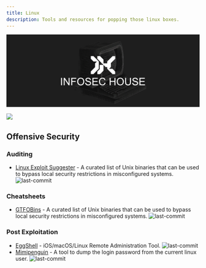 ```yaml
---
title: Linux
description: Tools and resources for popping those linux boxes.
---
```


![](/assets/headers/header-logo.png)

![](https://img.shields.io/badge/Tools%20%26%20Resources%20Available-4-757575?style=for-the-badge)

## Offensive Security

### Auditing

* [Linux Exploit Suggester](https://github.com/mzet-/linux-exploit-suggester) - A curated list of Unix binaries that can be used to bypass local security restrictions in misconfigured systems. ![last-commit](https://img.shields.io/github/last-commit/mzet-/linux-exploit-suggester?style=flat)

### Cheatsheets

* [GTFOBins](https://gtfobins.github.io/) - A curated list of Unix binaries that can be used to bypass local security restrictions in misconfigured systems. ![last-commit](https://img.shields.io/github/last-commit/GTFOBins/GTFOBins.github.io?style=flat)

### Post Exploitation

* [EggShell](https://github.com/neoneggplant/EggShell) - iOS/macOS/Linux Remote Administration Tool. ![last-commit](https://img.shields.io/github/last-commit/neoneggplant/EggShell?style=flat)  
* [Mimipenguin](https://github.com/huntergregal/mimipenguin) - A tool to dump the login password from the current linux user. ![last-commit](https://img.shields.io/github/last-commit/huntergregal/mimipenguin?style=flat)  


